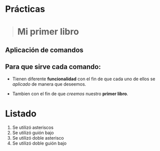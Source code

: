 # Prácticas

> # Mi primer libro

## **Aplicación de comandos** 

Para que sirve cada comando:
------------

- Tienen diferente **funcionalidad** con el fin de que cada uno de ellos se *aplicado* de manera que deseemos.

- Tambien con el fin de que _creemos_ nuestro __primer libro__.

# Listado

 1. Se utilizó asteriscos
 2. Se utilizó guión bajo
 3. Se utilizó doble asterisco
 4. Se utilizó doble guión bajo




